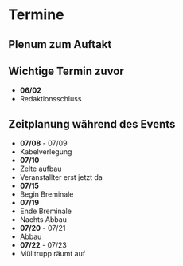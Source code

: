 # Termine

## Plenum zum Auftakt

## Wichtige Termin zuvor
 * **06/02**
  * Redaktionsschluss

## Zeitplanung während des Events
* **07/08** - 07/09
 * Kabelverlegung
* **07/10**
 * Zelte aufbau
 * Veranstallter erst jetzt da
* **07/15**
 * Begin Breminale
* **07/19**
 * Ende Breminale
 * Nachts Abbau
* **07/20** - 07/21
 * Abbau
* **07/22** - 07/23
 * Mülltrupp räumt auf
